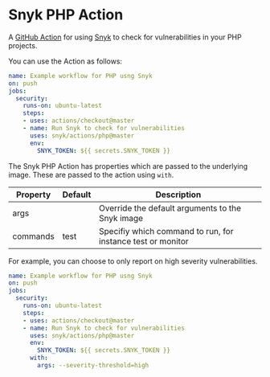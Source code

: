# Snyk PHP Action

A [GitHub Action](https://github.com/features/actions) for using [Snyk](https://snyk.io) to check for
vulnerabilities in your PHP projects.

You can use the Action as follows:

```yaml
name: Example workflow for PHP usng Snyk 
on: push
jobs:
  security:
    runs-on: ubuntu-latest
    steps:
    - uses: actions/checkout@master
    - name: Run Snyk to check for vulnerabilities
      uses: snyk/actions/php@master
      env:
        SNYK_TOKEN: ${{ secrets.SNYK_TOKEN }}
```

The Snyk PHP Action has properties which are passed to the underlying image. These are
passed to the action using `with`.

| Property | Default | Description |
| --- | --- | --- |
| args |   | Override the default arguments to the Snyk image |
| commands | test | Specifiy which command to run, for instance test or monitor |

For example, you can choose to only report on high severity vulnerabilities.

```yaml
name: Example workflow for PHP usng Snyk 
on: push
jobs:
  security:
    runs-on: ubuntu-latest
    steps:
    - uses: actions/checkout@master
    - name: Run Snyk to check for vulnerabilities
      uses: snyk/actions/php@master
      env:
        SNYK_TOKEN: ${{ secrets.SNYK_TOKEN }}
      with:
        args: --severity-threshold=high
```
